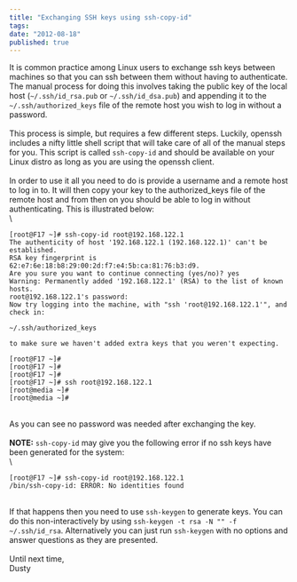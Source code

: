 ```yaml
---
title: "Exchanging SSH keys using ssh-copy-id"
tags:
date: "2012-08-18"
published: true
---
```


It is common practice among Linux users to exchange ssh keys between
machines so that you can ssh between them without having to
authenticate. The manual process for doing this involves taking the
public key of the local host (`~/.ssh/id_rsa.pub` or
`~/.ssh/id_dsa.pub`) and appending it to the `~/.ssh/authorized_keys`
file of the remote host you wish to log in without a password.\
\
This process is simple, but requires a few different steps. Luckily,
openssh includes a nifty little shell script that will take care of all
of the manual steps for you. This script is called `ssh-copy-id` and
should be available on your Linux distro as long as you are using the
openssh client.\
\
In order to use it all you need to do is provide a username and a remote
host to log in to. It will then copy your key to the authorized\_keys
file of the remote host and from then on you should be able to log in
without authenticating. This is illustrated below:\
\

```nohighlight
[root@F17 ~]# ssh-copy-id root@192.168.122.1
The authenticity of host '192.168.122.1 (192.168.122.1)' can't be established.
RSA key fingerprint is 62:e7:6e:18:b8:29:00:2d:f7:e4:5b:ca:81:76:b3:d9.
Are you sure you want to continue connecting (yes/no)? yes
Warning: Permanently added '192.168.122.1' (RSA) to the list of known hosts.
root@192.168.122.1's password:
Now try logging into the machine, with "ssh 'root@192.168.122.1'", and check in:

~/.ssh/authorized_keys

to make sure we haven't added extra keys that you weren't expecting.

[root@F17 ~]#
[root@F17 ~]#
[root@F17 ~]#
[root@F17 ~]# ssh root@192.168.122.1
[root@media ~]#
[root@media ~]#
```

\
As you can see no password was needed after exchanging the key.\
\
**NOTE:** `ssh-copy-id` may give you the following error if no ssh keys
have been generated for the system:\
\

```nohighlight
[root@F17 ~]# ssh-copy-id root@192.168.122.1
/bin/ssh-copy-id: ERROR: No identities found
```

\
If that happens then you need to use `ssh-keygen` to generate keys. You
can do this non-interactively by using
`ssh-keygen -t rsa -N "" -f ~/.ssh/id_rsa`. Alternatively you can just
run `ssh-keygen` with no options and answer questions as they are
presented.\
\
Until next time,\
Dusty
